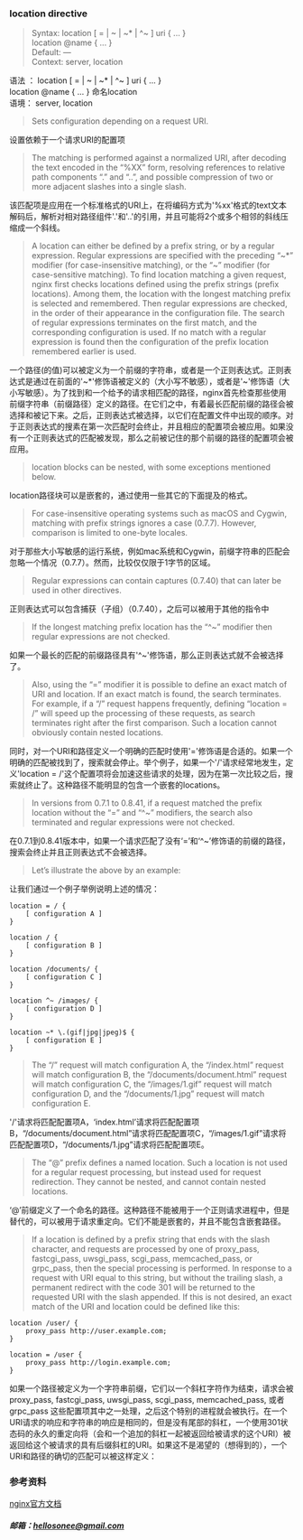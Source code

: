 ### location directive

>Syntax: location \[ = \| ~ \| ~* \| ^~ \] uri { ... }  
location @name { ... }  
Default:	—  
Context: server, location  
  
语法 ： location [ = | ~ | ~* | ^~ ] uri { ... }    
location @name { ... } 命名location  
语境： server, location  

>Sets configuration depending on a request URI.

设置依赖于一个请求URI的配置项

>The matching is performed against a normalized URI, after decoding the text encoded in the “%XX” form, resolving references to relative path components “.” and “..”, and possible compression of two or more adjacent slashes into a single slash.

该匹配项是应用在一个标准格式的URI上，在将编码方式为'%xx'格式的text文本解码后，解析对相对路径组件'.'和'..'的引用，并且可能将2个或多个相邻的斜线压缩成一个斜线。

>A location can either be defined by a prefix string, or by a regular expression. Regular expressions are specified with the preceding “~*” modifier (for case-insensitive matching), or the “~” modifier (for case-sensitive matching). To find location matching a given request, nginx first checks locations defined using the prefix strings (prefix locations). Among them, the location with the longest matching prefix is selected and remembered. Then regular expressions are checked, in the order of their appearance in the configuration file. The search of regular expressions terminates on the first match, and the corresponding configuration is used. If no match with a regular expression is found then the configuration of the prefix location remembered earlier is used.

一个路径(的值)可以被定义为一个前缀的字符串，或者是一个正则表达式。正则表达式是通过在前面的'~*'修饰语被定义的（大小写不敏感），或者是'~'修饰语（大小写敏感）。为了找到和一个给予的请求相匹配的路径，nginx首先检查那些使用前缀字符串（前缀路径）定义的路径。在它们之中，有着最长匹配前缀的路径会被选择和被记下来。之后，正则表达式被选择，以它们在配置文件中出现的顺序。对于正则表达式的搜素在第一次匹配时会终止，并且相应的配置项会被应用。如果没有一个正则表达式的匹配被发现，那么之前被记住的那个前缀的路径的配置项会被应用。

>location blocks can be nested, with some exceptions mentioned below.

location路径块可以是嵌套的，通过使用一些其它的下面提及的格式。

>For case-insensitive operating systems such as macOS and Cygwin, matching with prefix strings ignores a case (0.7.7). However, comparison is limited to one-byte locales.

对于那些大小写敏感的运行系统，例如mac系统和Cygwin，前缀字符串的匹配会忽略一个情况（0.7.7）。然而，比较仅仅限于1字节的区域。

>Regular expressions can contain captures (0.7.40) that can later be used in other directives.

正则表达式可以包含捕获（子组）（0.7.40），之后可以被用于其他的指令中

>If the longest matching prefix location has the “^~” modifier then regular expressions are not checked.

如果一个最长的匹配的前缀路径具有'^~'修饰语，那么正则表达式就不会被选择了。

>Also, using the “=” modifier it is possible to define an exact match of URI and location. If an exact match is found, the search terminates. For example, if a “/” request happens frequently, defining “location = /” will speed up the processing of these requests, as search terminates right after the first comparison. Such a location cannot obviously contain nested locations.

同时，对一个URI和路径定义一个明确的匹配时使用'='修饰语是合适的。如果一个明确的匹配被找到了，搜索就会停止。举个例子，如果一个'/'请求经常地发生，定义'location = /'这个配置项将会加速这些请求的处理，因为在第一次比较之后，搜索就终止了。这种路径不能明显的包含一个嵌套的locations。

>In versions from 0.7.1 to 0.8.41, if a request matched the prefix location without the “=” and “^~” modifiers, the search also terminated and regular expressions were not checked.

在0.7.1到0.8.41版本中，如果一个请求匹配了没有‘=’和‘^~’修饰语的前缀的路径，搜索会终止并且正则表达式不会被选择。

>Let’s illustrate the above by an example:

让我们通过一个例子举例说明上述的情况：
```
location = / {
    [ configuration A ]
}

location / {
    [ configuration B ]
}

location /documents/ {
    [ configuration C ]
}

location ^~ /images/ {
    [ configuration D ]
}

location ~* \.(gif|jpg|jpeg)$ {
    [ configuration E ]
}
```
>The “/” request will match configuration A, the “/index.html” request will match configuration B, the “/documents/document.html” request will match configuration C, the “/images/1.gif” request will match configuration D, and the “/documents/1.jpg” request will match configuration E.

'/'请求将匹配配置项A，‘index.html’请求将匹配配置项B，“/documents/document.html”请求将匹配配置项C，“/images/1.gif”请求将匹配配置项D，“/documents/1.jpg”请求将匹配配置项E。

>The “@” prefix defines a named location. Such a location is not used for a regular request processing, but instead used for request redirection. They cannot be nested, and cannot contain nested locations.

‘@’前缀定义了一个命名的路径。这种路径不能被用于一个正则请求进程中，但是替代的，可以被用于请求重定向。它们不能是嵌套的，并且不能包含嵌套路径。

>If a location is defined by a prefix string that ends with the slash character, and requests are processed by one of proxy_pass, fastcgi_pass, uwsgi_pass, scgi_pass, memcached_pass, or grpc_pass, then the special processing is performed. In response to a request with URI equal to this string, but without the trailing slash, a permanent redirect with the code 301 will be returned to the requested URI with the slash appended. If this is not desired, an exact match of the URI and location could be defined like this:
```
location /user/ {
    proxy_pass http://user.example.com;
}

location = /user {
    proxy_pass http://login.example.com;
}
```

如果一个路径被定义为一个字符串前缀，它们以一个斜杠字符作为结束，请求会被proxy_pass, fastcgi_pass, uwsgi_pass, scgi_pass, memcached_pass, 或者 grpc_pass 这些配置项其中之一处理，之后这个特别的进程就会被执行。在一个URI请求的响应和字符串的响应是相同的，但是没有尾部的斜杠，一个使用301状态码的永久的重定向将（会和一个追加的斜杠一起被返回给被请求的这个URI）被返回给这个被请求的具有后缀斜杠的URI。如果这不是渴望的（想得到的），一个URI和路径的确切的匹配可以被这样定义：

### 参考资料
[nginx官方文档](http://nginx.org/en/docs/http/ngx_http_core_module.html#location)

##### 邮箱：<hellosonee@gmail.com>